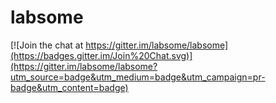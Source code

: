 # labsome

[![Join the chat at https://gitter.im/labsome/labsome](https://badges.gitter.im/Join%20Chat.svg)](https://gitter.im/labsome/labsome?utm_source=badge&utm_medium=badge&utm_campaign=pr-badge&utm_content=badge)
